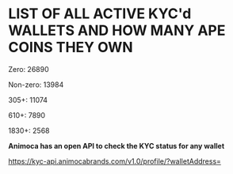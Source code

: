 # LIST OF ALL ACTIVE KYC'd WALLETS AND HOW MANY APE COINS THEY OWN

Zero: 26890

Non-zero: 13984

305+: 11074

610+: 7890

1830+: 2568

**Animoca has an open API to check the KYC status for any wallet**

https://kyc-api.animocabrands.com/v1.0/profile/?walletAddress=